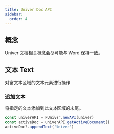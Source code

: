 ```yaml
---
title: Univer Doc API
sidebar:
  order: 4
---
```


## 概念

Univer 文档相关概念会尽可能与 Word 保持一致。

## 文本 Text

对富文本区域的文本元素进行操作

### 追加文本

将指定的文本添加到此文本区域的末尾。

```ts
const univerAPI = FUniver.newAPI(univer)
const activeDoc = univerAPI.getActiveDocument()
activeDoc?.appendText('Univer')
```
